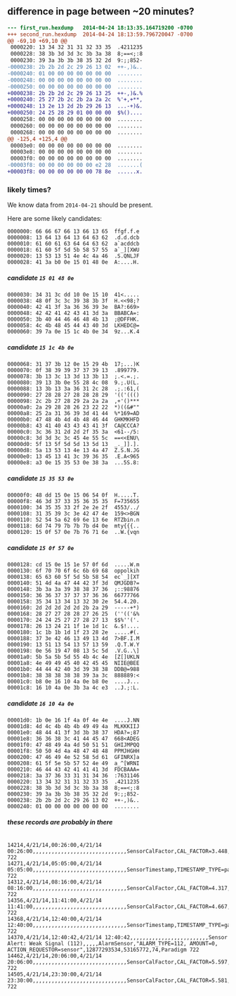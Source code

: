 ## difference in page between ~20 minutes?

```diff
--- first_run.hexdump	2014-04-24 18:13:35.164719200 -0700
+++ second_run.hexdump	2014-04-24 18:13:59.796720047 -0700
@@ -69,10 +69,10 @@
 0000220: 13 34 32 31 31 32 33 35  .4211235
 0000228: 38 3b 3d 3d 3c 3b 3a 38  8;==<;:8
 0000230: 39 3a 3b 3b 38 35 32 2d  9:;;852-
-0000238: 2b 2b 2d 2c 29 26 13 02  ++-,)&..
-0000240: 01 00 00 00 00 00 00 00  ........
-0000248: 00 00 00 00 00 00 00 00  ........
-0000250: 00 00 00 00 00 00 00 00  ........
+0000238: 2b 2b 2d 2c 29 26 13 25  ++-,)&.%
+0000240: 25 27 2b 2c 2b 2a 2a 2c  %'+,+**,
+0000248: 13 2e 13 2d 2b 29 26 13  ...-+)&.
+0000250: 24 25 28 29 01 00 00 00  $%()....
 0000258: 00 00 00 00 00 00 00 00  ........
 0000260: 00 00 00 00 00 00 00 00  ........
 0000268: 00 00 00 00 00 00 00 00  ........
@@ -125,4 +125,4 @@
 00003e0: 00 00 00 00 00 00 00 00  ........
 00003e8: 00 00 00 00 00 00 00 00  ........
 00003f0: 00 00 00 00 00 00 00 00  ........
-00003f8: 00 00 00 00 00 00 e2 28  .......(
+00003f8: 00 00 00 00 00 00 78 8e  ......x.
```

### likely times?

We know data from `2014-04-21` should be present.

Here are some likely candidates:


    0000000: 66 66 67 66 13 66 13 65  ffgf.f.e
    0000008: 13 64 13 64 13 64 63 62  .d.d.dcb
    0000010: 61 60 61 63 64 64 63 62  a`acddcb
    0000018: 61 60 5f 5d 5b 58 57 55  a`_][XWU
    0000020: 13 53 13 51 4e 4c 4a 46  .S.QNLJF
    0000028: 41 3a b0 0e 15 01 48 0e  A:....H.

##### candidate `15 01 48 0e`

    0000030: 34 31 3c dd 10 0e 15 10  41<.....
    0000038: 48 0f 3c 3c 39 38 3b 3f  H.<<98;?
    0000040: 42 41 3f 3a 36 36 39 3e  BA?:669>
    0000048: 42 42 41 42 43 41 3d 3a  BBABCA=:
    0000050: 3b 40 44 46 46 48 4b 13  ;@DFFHK.
    0000058: 4c 4b 48 45 44 43 40 3d  LKHEDC@=
    0000060: 39 7a 0e 15 1c 4b 0e 34  9z...K.4

##### candidate `15 1c 4b 0e`

    0000068: 31 37 3b 12 0e 15 29 4b  17;...)K
    0000070: 0f 38 39 39 37 37 39 13  .899779.
    0000078: 3b 13 3c 13 3d 13 3b 13  ;.<.=.;.
    0000080: 39 13 3b 0e 55 28 4c 08  9.;.U(L.
    0000088: 13 3b 13 3a 36 31 2c 28  .;.:61,(
    0000090: 27 28 28 27 28 28 28 29  '(('((()
    0000098: 2c 2b 27 28 29 2a 2a 2a  ,+'()***
    00000a0: 2a 29 28 28 26 23 22 22  *)((&#""
    00000a8: 25 2a 31 36 39 3d 41 44  %*169=AD
    00000b0: 47 48 4b 4d 4b 48 46 44  GHKMKHFD
    00000b8: 43 41 40 43 43 43 41 3f  CA@CCCA?
    00000c0: 3c 36 31 2d 2d 2f 35 3a  <61--/5:
    00000c8: 3d 3d 3c 3c 45 4e 55 5c  ==<<ENU\
    00000d0: 5f 13 5f 5d 5d 13 5d 13  _._]].].
    00000d8: 5a 13 53 13 4e 13 4a 47  Z.S.N.JG
    00000e0: 13 45 13 41 3c 39 36 35  .E.A<965
    00000e8: a3 0e 15 35 53 0e 38 3a  ...5S.8:

##### candidate `15 35 53 0e`

    00000f0: 48 dd 15 0e 15 06 54 0f  H.....T.
    00000f8: 46 3d 37 33 35 36 35 35  F=735655
    0000100: 34 35 35 33 2f 2e 2e 2f  4553/../
    0000108: 31 35 39 3c 3e 42 47 4e  159<>BGN
    0000110: 52 54 5a 62 69 6e 13 6e  RTZbin.n
    0000118: 6d 74 79 7b 7b 7b d4 0e  mty{{{..
    0000120: 15 0f 57 0e 7b 76 71 6e  ..W.{vqn

##### candidate `15 0f 57 0e`

    0000128: cd 15 0e 15 1e 57 0f 6d  .....W.m
    0000130: 6f 70 70 6f 6c 6b 69 68  oppolkih
    0000138: 65 63 60 5f 5d 5b 58 54  ec`_][XT
    0000140: 51 4d 4a 47 44 42 3f 3d  QMJGDB?=
    0000148: 3b 3a 3a 39 38 38 37 36  ;::98876
    0000150: 36 36 37 37 37 37 36 36  66777766
    0000158: 35 34 13 34 13 32 30 2e  54.4.20.
    0000160: 2d 2d 2d 2d 2d 2b 2a 29  -----+*)
    0000168: 28 27 27 28 28 27 26 25  (''(('&%
    0000170: 24 24 25 27 27 28 27 13  $$%''('.
    0000178: 26 13 24 21 1f 1e 1d 1c  &.$!....
    0000180: 1c 1b 1b 1d 1f 23 28 2e  .....#(.
    0000188: 37 3e 42 46 13 49 13 4d  7>BF.I.M
    0000190: 13 51 13 54 13 57 13 59  .Q.T.W.Y
    0000198: 0e 56 19 47 08 13 5c 5d  .V.G..\]
    00001a0: 5b 5a 5b 5d 55 4b 4c 4e  [Z[]UKLN
    00001a8: 4e 49 49 45 40 42 45 45  NIIE@BEE
    00001b0: 44 44 42 40 3d 39 38 38  DDB@=988
    00001b8: 38 38 38 38 38 39 3a 3c  888889:<
    00001c0: b8 0e 16 10 4a 0e b8 0e  ....J...
    00001c8: 16 10 4a 0e 3b 3a 4c e3  ..J.;:L.

##### candidate `16 10 4a 0e`

    00001d0: 1b 0e 16 1f 4a 0f 4e 4e  ....J.NN
    00001d8: 4d 4c 4b 4b 4b 49 49 4a  MLKKKIIJ
    00001e0: 48 44 41 3f 3d 3b 38 37  HDA?=;87
    00001e8: 36 36 38 3c 41 44 45 47  668<ADEG
    00001f0: 47 48 49 4a 4d 50 51 51  GHIJMPQQ
    00001f8: 50 50 4d 4a 48 47 48 48  PPMJHGHH
    0000200: 47 46 49 4e 52 58 5d 61  GFINRX]a
    0000208: 61 5f 5e 5b 57 52 4e 49  a_^[WRNI
    0000210: 46 44 43 42 41 41 41 3d  FDCBAAA=
    0000218: 3a 37 36 33 31 31 34 36  :7631146
    0000220: 13 34 32 31 31 32 33 35  .4211235
    0000228: 38 3b 3d 3d 3c 3b 3a 38  8;==<;:8
    0000230: 39 3a 3b 3b 38 35 32 2d  9:;;852-
    0000238: 2b 2b 2d 2c 29 26 13 02  ++-,)&..
    0000240: 01 00 00 00 00 00 00 00  ........



##### these records are probably in there
```csv

14214,4/21/14,00:26:00,4/21/14 00:26:00,,,,,,,,,,,,,,,,,,,,,,,,,,,,,,SensorCalFactor,CAL_FACTOR=3.448,12877294289,53165772,836,Paradigm 722
14271,4/21/14,05:05:00,4/21/14 05:05:00,,,,,,,,,,,,,,,,,,,,,,,,,,,,,,SensorTimestamp,TIMESTAMP_TYPE=page_end,12877294232,53165772,779,Paradigm 722
14312,4/21/14,08:16:00,4/21/14 08:16:00,,,,,,,,,,,,,,,,,,,,,,,,,,,,,,SensorCalFactor,CAL_FACTOR=4.317,12877294192,53165772,739,Paradigm 722
14356,4/21/14,11:41:00,4/21/14 11:41:00,,,,,,,,,,,,,,,,,,,,,,,,,,,,,,SensorCalFactor,CAL_FACTOR=4.667,12877294149,53165772,696,Paradigm 722
14368,4/21/14,12:40:00,4/21/14 12:40:00,,,,,,,,,,,,,,,,,,,,,,,,,,,,,,SensorTimestamp,TIMESTAMP_TYPE=gap,12877294136,53165772,683,Paradigm 722
14370,4/21/14,12:40:42,4/21/14 12:40:42,,,,,,,,,,,,,,,,,,,,,,,,,Sensor Alert: Weak Signal (112),,,,,AlarmSensor,"ALARM_TYPE=112, AMOUNT=0, ACTION_REQUESTOR=sensor",12877293534,53165772,74,Paradigm 722
14462,4/21/14,20:06:00,4/21/14 20:06:00,,,,,,,,,,,,,,,,,,,,,,,,,,,,,,SensorCalFactor,CAL_FACTOR=5.597,12877294045,53165772,592,Paradigm 722
14505,4/21/14,23:30:00,4/21/14 23:30:00,,,,,,,,,,,,,,,,,,,,,,,,,,,,,,SensorCalFactor,CAL_FACTOR=5.581,12877294002,53165772,549,Paradigm 722
```

